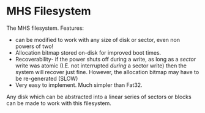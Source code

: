 # MHS Filesystem

The MHS filesystem. Features:

* can be modified to work with any size of disk or sector, even non powers of two!
* Allocation bitmap stored on-disk for improved boot times.
* Recoverability- if the power shuts off during a write, as long as a *sector* write was atomic (I.E. not interrupted *during* a sector write)
then the system will recover just fine. However, the allocation bitmap may have to be re-generated (SLOW)
* Very easy to implement. Much simpler than Fat32.

Any disk which can be abstracted into a linear series of sectors or blocks can be made to work with this filesystem.
